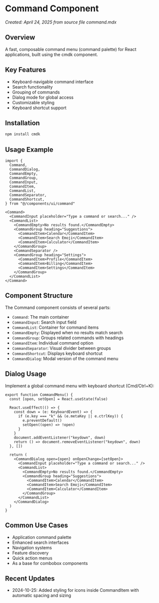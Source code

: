 # Command Component

*Created: April 24, 2025 from source file command.mdx*

## Overview
A fast, composable command menu (command palette) for React applications, built using the cmdk component.

## Key Features
- Keyboard-navigable command interface
- Search functionality
- Grouping of commands
- Dialog mode for global access
- Customizable styling
- Keyboard shortcut support

## Installation

```bash
npm install cmdk
```

## Usage Example

```tsx
import {
  Command,
  CommandDialog,
  CommandEmpty,
  CommandGroup,
  CommandInput,
  CommandItem,
  CommandList,
  CommandSeparator,
  CommandShortcut,
} from "@/components/ui/command"

<Command>
  <CommandInput placeholder="Type a command or search..." />
  <CommandList>
    <CommandEmpty>No results found.</CommandEmpty>
    <CommandGroup heading="Suggestions">
      <CommandItem>Calendar</CommandItem>
      <CommandItem>Search Emoji</CommandItem>
      <CommandItem>Calculator</CommandItem>
    </CommandGroup>
    <CommandSeparator />
    <CommandGroup heading="Settings">
      <CommandItem>Profile</CommandItem>
      <CommandItem>Billing</CommandItem>
      <CommandItem>Settings</CommandItem>
    </CommandGroup>
  </CommandList>
</Command>
```

## Component Structure
The Command component consists of several parts:
- `Command`: The main container
- `CommandInput`: Search input field
- `CommandList`: Container for command items
- `CommandEmpty`: Displayed when no results match search
- `CommandGroup`: Groups related commands with headings
- `CommandItem`: Individual command option
- `CommandSeparator`: Visual divider between groups
- `CommandShortcut`: Displays keyboard shortcut
- `CommandDialog`: Modal version of the command menu

## Dialog Usage
Implement a global command menu with keyboard shortcut (Cmd/Ctrl+K):

```tsx
export function CommandMenu() {
  const [open, setOpen] = React.useState(false)

  React.useEffect(() => {
    const down = (e: KeyboardEvent) => {
      if (e.key === "k" && (e.metaKey || e.ctrlKey)) {
        e.preventDefault()
        setOpen((open) => !open)
      }
    }
    document.addEventListener("keydown", down)
    return () => document.removeEventListener("keydown", down)
  }, [])

  return (
    <CommandDialog open={open} onOpenChange={setOpen}>
      <CommandInput placeholder="Type a command or search..." />
      <CommandList>
        <CommandEmpty>No results found.</CommandEmpty>
        <CommandGroup heading="Suggestions">
          <CommandItem>Calendar</CommandItem>
          <CommandItem>Search Emoji</CommandItem>
          <CommandItem>Calculator</CommandItem>
        </CommandGroup>
      </CommandList>
    </CommandDialog>
  )
}
```

## Common Use Cases
- Application command palette
- Enhanced search interfaces
- Navigation systems
- Feature discovery
- Quick action menus
- As a base for combobox components

## Recent Updates
- 2024-10-25: Added styling for icons inside CommandItem with automatic spacing and sizing